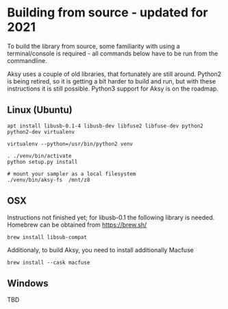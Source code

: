 # Building from source - updated for 2021

To build the library from source, some familiarity with using a terminal/console is required -
all commands below have to be run from the commandline.

Aksy uses a couple of old libraries, that fortunately are still around. Python2 is being retired,
so it is getting a bit harder to build and run, but with these instructions it is still possible.
Python3 support for Aksy is on the roadmap.

## Linux (Ubuntu)

```
apt install libusb-0.1-4 libusb-dev libfuse2 libfuse-dev python2 python2-dev virtualenv

virtualenv --python=/usr/bin/python2 venv

. ./venv/bin/activate
python setup.py install

# mount your sampler as a local filesystem
./venv/bin/aksy-fs  /mnt/z8

```

## OSX

Instructions not finished yet; for libusb-0.1 the following library is needed. Homebrew can be obtained from https://brew.sh/

```
brew install libsub-compat
```

Additionaly, to build Aksy, you need to install additionally Macfuse
```
brew install --cask macfuse
```


## Windows

TBD
